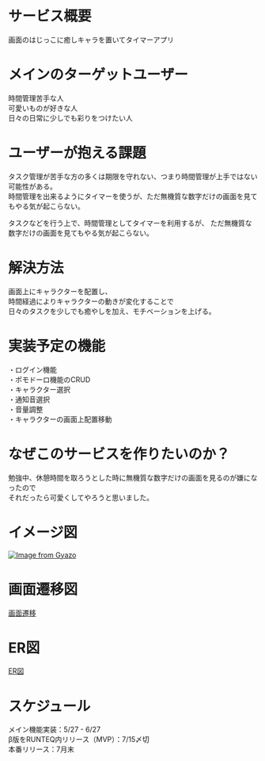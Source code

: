 # サービス概要
画面のはじっこに癒しキャラを置いてタイマーアプリ

# メインのターゲットユーザー
時間管理苦手な人<br>
可愛いものが好きな人<br>
日々の日常に少しでも彩りをつけたい人

# ユーザーが抱える課題
タスク管理が苦手な方の多くは期限を守れない、つまり時間管理が上手ではない可能性がある。<br>
時間管理を出来るようにタイマーを使うが、ただ無機質な数字だけの画面を見てもやる気が起こらない。

タスクなどを行う上で、時間管理としてタイマーを利用するが、
ただ無機質な数字だけの画面を見てもやる気が起こらない。

# 解決方法
画面上にキャラクターを配置し、<br>
時間経過によりキャラクターの動きが変化することで<br>
日々のタスクを少しでも癒やしを加え、モチベーションを上げる。

# 実装予定の機能
・ログイン機能<br>
・ポモドーロ機能のCRUD<br>
・キャラクター選択<br>
・通知音選択<br>
・音量調整<br>
・キャラクターの画面上配置移動

# なぜこのサービスを作りたいのか？
勉強中、休憩時間を取ろうとした時に無機質な数字だけの画面を見るのが嫌になったので<br>
それだったら可愛くしてやろうと思いました。

# イメージ図
[![Image from Gyazo](https://i.gyazo.com/46c5eaeab101c975f92be9e5d3399c27.png)](https://gyazo.com/46c5eaeab101c975f92be9e5d3399c27)

# 画面遷移図
[画面遷移](https://www.figma.com/file/tQ1GWcTLn2PPqpEKpPRVUf/%E7%94%BB%E9%9D%A2%E9%81%B7%E7%A7%BB%E5%9B%B3?node-id=3%3A3)

# ER図
[ER図](https://drive.google.com/file/d/1crUjsJVvBXVs7idGJzqUS9QXrAEmxRJd/view?usp=sharing)

# スケジュール
メイン機能実装：5/27 - 6/27<br>
β版をRUNTEQ内リリース（MVP）：7/15〆切<br>
本番リリース：7月末
